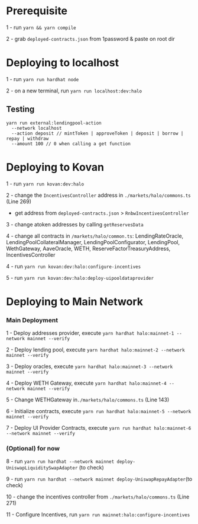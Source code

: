 # Prerequisite

1 - run `yarn && yarn compile`

2 - grab `deployed-contracts.json` from 1password & paste on root dir

# Deploying to localhost

1 - run `yarn run hardhat node`

2 - on a new terminal, run `yarn run localhost:dev:halo`

## Testing

```
yarn run external:lendingpool-action
  --network localhost
  --action deposit // mintToken | approveToken | deposit | borrow | repay | withdraw
  --amount 100 // 0 when calling a get function
```

# Deploying to Kovan

1 - run `yarn run kovan:dev:halo`

2 - change the `IncentivesController` address in `./markets/halo/commons.ts` (Line 269)

- get address from `deployed-contracts.json` > `RnbwIncentivesController`

3 - change atoken addresses by calling `getReservesData`

4 - change all contracts in `/markets/halo/common.ts`: LendingRateOracle, LendingPoolCollateralManager, LendingPoolConfigurator, LendingPool, WethGateway, AaveOracle, WETH, ReserveFactorTreasuryAddress, IncentivesController

4 - run `yarn run kovan:dev:halo:configure-incentives`

5 - run `yarn run kovan:dev:halo:deploy-uipooldataprovider`

# Deploying to Main Network

### Main Deployment

1 - Deploy addresses provider, execute `yarn hardhat halo:mainnet-1 --network mainnet --verify`

2 - Deploy lending pool, execute `yarn hardhat halo:mainnet-2 --network mainnet --verify`

3 - Deploy oracles, execute `yarn hardhat halo:mainnet-3 --network mainnet --verify`

4 - Deploy WETH Gateway, execute `yarn hardhat halo:mainnet-4 --network mainnet --verify`

5 - Change WETHGateway in`./markets/halo/commons.ts` (Line 143)

6 - Initialize contracts, execute `yarn run hardhat halo:mainnet-5 --network mainnet --verify`

7 - Deploy UI Provider Contracts, execute `yarn run hardhat halo:mainnet-6 --network mainnet --verify`

### (Optional) for now

8 - run `yarn run hardhat --network mainnet deploy-UniswapLiquiditySwapAdapter` (to check)

9 - run `yarn run hardhat --network mainnet deploy-UniswapRepayAdapter`(to check)

10 - change the incentives controller from `./markets/halo/commons.ts` (Line 271)

11 - Configure Incentives, run `yarn run mainnet:halo:configure-incentives`

